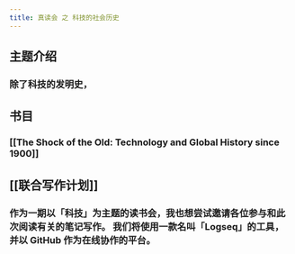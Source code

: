 ```yaml
---
title: 真读会 之 科技的社会历史
---
```


## 主题介绍
### 除了科技的发明史，
## 书目
### [[The Shock of the Old: Technology and Global History since 1900]]
## [[联合写作计划]]
### 作为一期以「科技」为主题的读书会，我也想尝试邀请各位参与和此次阅读有关的笔记写作。 我们将使用一款名叫「Logseq」的工具，并以 GitHub 作为在线协作的平台。
###
